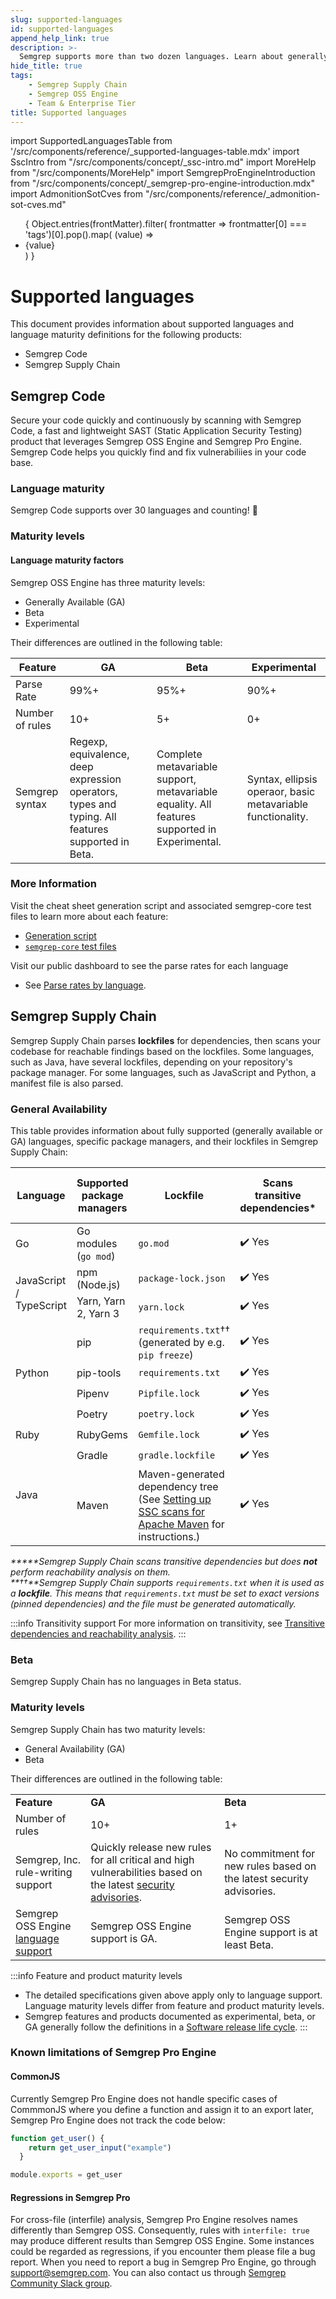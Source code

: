 ```yaml
---
slug: supported-languages
id: supported-languages
append_help_link: true
description: >-
  Semgrep supports more than two dozen languages. Learn about generally available, beta, and experimentally supported languages.
hide_title: true
tags:
    - Semgrep Supply Chain 
    - Semgrep OSS Engine
    - Team & Enterprise Tier
title: Supported languages
---
```


import SupportedLanguagesTable from '/src/components/reference/_supported-languages-table.mdx'
import SscIntro from "/src/components/concept/_ssc-intro.md"
import MoreHelp from "/src/components/MoreHelp"
import SemgrepProEngineIntroduction from "/src/components/concept/_semgrep-pro-engine-introduction.mdx"
import AdmonitionSotCves from "/src/components/reference/_admonition-sot-cves.md"

<ul id="tag__badge-list">
{
Object.entries(frontMatter).filter(
    frontmatter => frontmatter[0] === 'tags')[0].pop().map(
    (value) => <li class='tag__badge-item'>{value}</li> )
}
</ul>

# Supported languages

This document provides information about supported languages and language maturity definitions for the following products:

* Semgrep Code
* Semgrep Supply Chain

## Semgrep Code 

Secure your code quickly and continuously by scanning with Semgrep Code, a fast and lightweight SAST (Static Application Security Testing) product that leverages Semgrep OSS Engine and Semgrep Pro Engine. Semgrep Code helps you quickly find and fix vulnerabiliies in your code base. 


### Language maturity
Semgrep Code supports over 30 languages and counting! 🚀 

<SupportedLanguagesTable />

### Maturity levels

#### Language maturity factors

Semgrep OSS Engine has three maturity levels: 
* Generally Available (GA) 
* Beta
* Experimental 

Their differences are outlined in the following table:

| Feature  | GA | Beta | Experimental
|----------|---------------|------------------| ----- |
| Parse Rate  | 99%+ | 95%+ | 90%+ | 
| Number of rules  | 10+ | 5+ | 0+ | 
| Semgrep syntax | Regexp, equivalence, deep expression operators, types and typing. All features supported in Beta. | Complete metavariable support, metavariable equality. All features supported in Experimental. | Syntax, ellipsis operaor, basic metavariable functionality.|

### More Information
Visit the cheat sheet generation script and associated semgrep-core test files to learn more about each feature:
* [Generation script](https://github.com/returntocorp/semgrep/blob/develop/scripts/generate_cheatsheet.py)
* [`semgrep-core` test files](https://github.com/returntocorp/semgrep/tree/develop/tests)

Visit our public dashboard to see the parse rates for each language
* See [Parse rates by language](https://dashboard.semgrep.dev/).

<!-- coupling: If you modify the features in the levels below, change also 
     /semgrep/blob/develop/tests/Test.ml and its maturity level regression testing code.
-->

## Semgrep Supply Chain

<SscIntro/>

Semgrep Supply Chain parses **lockfiles** for dependencies, then scans your codebase for reachable findings based on the lockfiles. Some languages, such as Java, have several lockfiles, depending on your repository's package manager. For some languages, such as JavaScript and Python, a manifest file is also parsed.

### General Availability

This table provides information about fully supported (generally available or GA) languages, specific package managers, and their lockfiles in Semgrep Supply Chain:

<table>
<thead><tr>
    <th>Language</th>
    <th>Supported package managers</th>
    <th>Lockfile</th>
    <th>Scans transitive dependencies*</th>
    <th>Time period of rule coverage for CVEs/GHSAs‡</th>
</tr></thead>
<tbody><tr>
   <td>Go</td>
   <td>Go modules (<code>go mod</code>)</td>
   <td><code>go.mod</code></td>
   <td style={{"text-align": "center"}}>✔️ Yes</td>
   <td rowspan="10">Since May 2022</td>
  </tr>
  <tr>
   <td rowspan="2">JavaScript / TypeScript</td>
   <td>npm (Node.js)</td>
   <td><code>package-lock.json</code></td>
   <td style={{"text-align": "center"}}>✔️ Yes</td>
  </tr>
  <tr>
   <td>Yarn, Yarn 2, Yarn 3</td>
   <td><code>yarn.lock</code></td>
   <td style={{"text-align": "center"}}>✔️ Yes</td>
  </tr>
  <tr>
   <td rowspan="4">Python</td>
   <td>pip</td>
   <td><code>requirements.txt</code>†† (generated by e.g. <code>pip freeze</code>)</td>
   <td style={{"text-align": "center"}}>✔️ Yes</td>
  </tr>
  <tr>
   <td>pip-tools</td>
   <td><code>requirements.txt</code></td>
   <td style={{"text-align": "center"}}>✔️ Yes</td>
  </tr>
  <tr>
   <td>Pipenv</td>
   <td><code>Pipfile.lock</code></td>
   <td style={{"text-align": "center"}}>✔️ Yes</td>
  </tr>
  <tr>
   <td>Poetry</td>
   <td><code>poetry.lock</code></td>
   <td style={{"text-align": "center"}}>✔️ Yes</td>
  </tr>
  <tr>
   <td>Ruby</td>
   <td>RubyGems</td>
   <td><code>Gemfile.lock</code></td>
   <td style={{"text-align": "center"}}>✔️ Yes</td>
  </tr>
<tr rowspan="2">
   <td rowspan="2">Java</td>
   <td>Gradle</td>
   <td><code>gradle.lockfile</code></td>
   <td style={{"text-align": "center"}}>✔️ Yes</td>
  </tr>
  <tr>
   <td>Maven</td>
   <td>Maven-generated dependency tree (See <a href="/docs/semgrep-supply-chain/getting-started/#apache-maven-java">Setting up SSC scans for Apache Maven</a> for instructions.)</td>
   <td style={{"text-align": "center"}}>✔️ Yes</td>
  </tr></tbody>
</table>

_*****Semgrep Supply Chain scans transitive dependencies but does **not** perform reachability analysis on them._ <br />
_**††**Semgrep Supply Chain supports `requirements.txt` when it is used as a **lockfile**. This means that `requirements.txt` must be set to exact versions (pinned dependencies) and the file must be generated automatically._

<AdmonitionSotCves />

:::info Transitivity support
For more information on transitivity, see [Transitive dependencies and reachability analysis](/docs/semgrep-supply-chain/overview/#transitive-dependencies-and-reachability-analysis).
:::

### Beta

Semgrep Supply Chain has no languages in Beta status.

<!-- This table provides information about the beta level of support for languages, specific package managers, and their lockfiles in Semgrep Supply Chain -->

### Maturity levels

Semgrep Supply Chain has two maturity levels:

* General Availability (GA)
* Beta

Their differences are outlined in the following table:

<table>
  <tr>
   <td><strong>Feature</strong>
   </td>
   <td><strong>GA</strong>
   </td>
   <td><strong>Beta</strong>
   </td>
  </tr>
  <tr>
   <td>Number of rules
   </td>
   <td>10+
   </td>
   <td>1+
   </td>
  </tr>
  <tr>
   <td>Semgrep, Inc. rule-writing support
   </td>
   <td>Quickly release new rules for all critical and high vulnerabilities based on the latest <a href="https://nvd.nist.gov/vuln">security advisories</a>.
   </td>
   <td>No commitment for new rules based on the latest security advisories.
   </td>
  </tr>
  <tr>
   <td>Semgrep OSS Engine <a href='/docs/supported-languages#semgrep-oss-engine'>language support</a>
   </td>
   <td>Semgrep OSS Engine support is GA.
   </td>
   <td>Semgrep OSS Engine support is at least Beta.
   </td>
  </tr>
</table>

:::info Feature and product maturity levels
* The detailed specifications given above apply only to language support. Language maturity levels differ from feature and product maturity levels.
* Semgrep features and products documented as experimental, beta, or GA generally follow the definitions in a [Software release life cycle](https://en.wikipedia.org/wiki/Software_release_life_cycle).
:::

### Known limitations of Semgrep Pro Engine

#### CommonJS

Currently Semgrep Pro Engine does not handle specific cases of CommmonJS where you define a function and assign it to an export later, Semgrep Pro Engine does not track the code below:

```js
function get_user() {
    return get_user_input("example")
  }

module.exports = get_user
```

#### Regressions in Semgrep Pro

For cross-file (interfile) analysis, Semgrep Pro Engine resolves names differently than Semgrep OSS. Consequently, rules with `interfile: true` may produce different results than Semgrep OSS Engine. Some instances could be regarded as regressions, if you encounter them please file a bug report. When you need to report a bug in Semgrep Pro Engine, go through [support@semgrep.com](mailto:support@semgrep.com). You can also contact us through [Semgrep Community Slack group](https://go.semgrep.dev/slack).

<MoreHelp />
